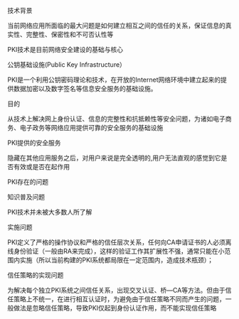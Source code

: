技术背景

当前网络应用所面临的最大问题是如何建立相互之间的信任的关系，保证信息的真实性、完整性、保密性和不可否认性等

PKI技术是目前网络安全建设的基础与核心

公钥基础设施\(Public Key Infrastructure）

PKI是一个利用公钥密码理论和技术，在开放的Internet网络环境中建立起来的提供数据加密以及数字签名等信息安全服务的基础设施。

目的

从技术上解决网上身份认证、信息的完整性和抗抵赖性等安全问题，为诸如电子商务、电子政务等网络应用提供可靠的安全服务的基础设施

PKI提供的安全服务

隐藏在其他应用服务之后，对用户来说是完全透明的,用户无法直观的感觉到它是否有效或是否在起作用

PKI存在的问题

知识普及问题

PKI技术并未被大多数人所了解

实施问题

PKI定义了严格的操作协议和严格的信任层次关系，任何向CA申请证书的人必须离线身份验证（一般由RA来完成），这样的验证工作其扩展性不强，通常只能在小范围内实施（所以当前构建的PKI系统都局限在一定范围内，造成技术瓶颈）；

信任策略的实现问题

为解决每个独立PKI系统之间信任关系，出现交叉认证、桥—CA等方法。但由于信任策略上不统一，在进行相互认证时，为避免由于信任策略不同而产生的问题，一般做法是忽略信任策略，导致PKI仅起到身份认证作用，而不能实现信任策略



